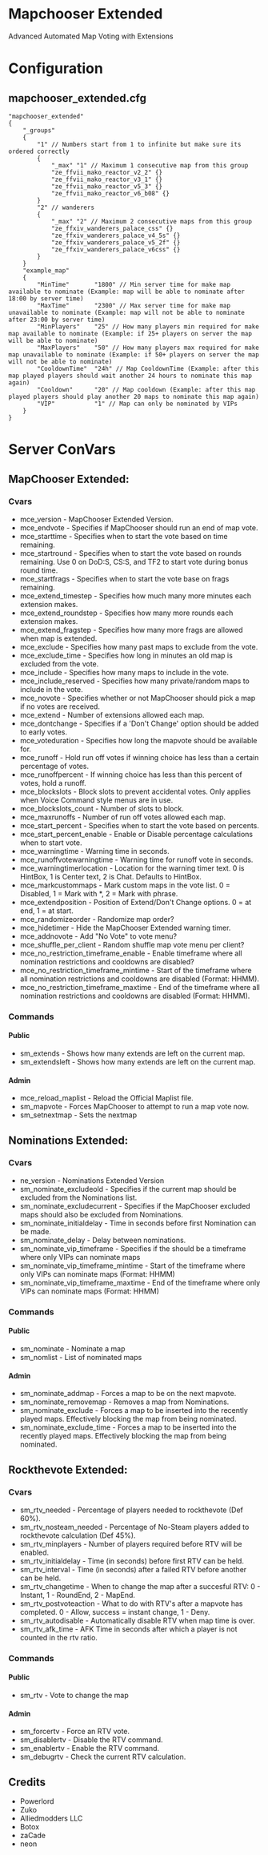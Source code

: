 # Mapchooser Extended

Advanced Automated Map Voting with Extensions

# Configuration
## mapchooser_extended.cfg
```
"mapchooser_extended"
{
    "_groups"
    {
        "1" // Numbers start from 1 to infinite but make sure its ordered correctly
        {
            "_max" "1" // Maximum 1 consecutive map from this group
            "ze_ffvii_mako_reactor_v2_2" {}
            "ze_ffvii_mako_reactor_v3_1" {}
            "ze_ffvii_mako_reactor_v5_3" {}
            "ze_ffvii_mako_reactor_v6_b08" {}
        }
        "2" // wanderers
        {
            "_max" "2" // Maximum 2 consecutive maps from this group
            "ze_ffxiv_wanderers_palace_css" {}
            "ze_ffxiv_wanderers_palace_v4_5s" {}
            "ze_ffxiv_wanderers_palace_v5_2f" {}
            "ze_ffxiv_wanderers_palace_v6css" {}
        }
    }
    "example_map"
    {
        "MinTime"       "1800" // Min server time for make map available to nominate (Example: map will be able to nominate after 18:00 by server time)
        "MaxTime"       "2300" // Max server time for make map unavailable to nominate (Example: map will not be able to nominate after 23:00 by server time)
        "MinPlayers"    "25" // How many players min required for make map available to nominate (Example: if 25+ players on server the map will be able to nominate)
        "MaxPlayers"    "50" // How many players max required for make map unavailable to nominate (Example: if 50+ players on server the map will not be able to nominate)
        "CooldownTime"  "24h" // Map CooldownTime (Example: after this map played players should wait another 24 hours to nominate this map again)        
        "Cooldown"      "20" // Map cooldown (Example: after this map played players should play another 20 maps to nominate this map again)        
        "VIP"           "1" // Map can only be nominated by VIPs
    }
}
```

# Server ConVars
## MapChooser Extended:
### Cvars
- mce_version - MapChooser Extended Version.
- mce_endvote - Specifies if MapChooser should run an end of map vote.
- mce_starttime - Specifies when to start the vote based on time remaining.
- mce_startround - Specifies when to start the vote based on rounds remaining. Use 0 on DoD:S, CS:S, and TF2 to start vote during bonus round time.
- mce_startfrags - Specifies when to start the vote base on frags remaining.
- mce_extend_timestep - Specifies how much many more minutes each extension makes.
- mce_extend_roundstep - Specifies how many more rounds each extension makes.
- mce_extend_fragstep - Specifies how many more frags are allowed when map is extended.
- mce_exclude - Specifies how many past maps to exclude from the vote.
- mce_exclude_time - Specifies how long in minutes an old map is excluded from the vote.
- mce_include - Specifies how many maps to include in the vote.
- mce_include_reserved - Specifies how many private/random maps to include in the vote.
- mce_novote - Specifies whether or not MapChooser should pick a map if no votes are received.
- mce_extend - Number of extensions allowed each map.
- mce_dontchange - Specifies if a 'Don't Change' option should be added to early votes.
- mce_voteduration - Specifies how long the mapvote should be available for.
- mce_runoff - Hold run off votes if winning choice has less than a certain percentage of votes.
- mce_runoffpercent - If winning choice has less than this percent of votes, hold a runoff.
- mce_blockslots - Block slots to prevent accidental votes. Only applies when Voice Command style menus are in use.
- mce_blockslots_count - Number of slots to block.
- mce_maxrunoffs - Number of run off votes allowed each map.
- mce_start_percent - Specifies when to start the vote based on percents.
- mce_start_percent_enable - Enable or Disable percentage calculations when to start vote.
- mce_warningtime - Warning time in seconds.
- mce_runoffvotewarningtime - Warning time for runoff vote in seconds.
- mce_warningtimerlocation - Location for the warning timer text. 0 is HintBox, 1 is Center text, 2 is Chat. Defaults to HintBox.
- mce_markcustommaps - Mark custom maps in the vote list. 0 = Disabled, 1 = Mark with *, 2 = Mark with phrase.
- mce_extendposition - Position of Extend/Don't Change options. 0 = at end, 1 = at start.
- mce_randomizeorder - Randomize map order?
- mce_hidetimer - Hide the MapChooser Extended warning timer.
- mce_addnovote - Add "No Vote" to vote menu?
- mce_shuffle_per_client - Random shuffle map vote menu per client?
- mce_no_restriction_timeframe_enable - Enable timeframe where all nomination restrictions and cooldowns are disabled?
- mce_no_restriction_timeframe_mintime - Start of the timeframe where all nomination restrictions and cooldowns are disabled (Format: HHMM).
- mce_no_restriction_timeframe_maxtime - End of the timeframe where all nomination restrictions and cooldowns are disabled (Format: HHMM).
### Commands
#### Public
- sm_extends - Shows how many extends are left on the current map.
- sm_extendsleft - Shows how many extends are left on the current map.
#### Admin
- mce_reload_maplist - Reload the Official Maplist file.
- sm_mapvote - Forces MapChooser to attempt to run a map vote now.
- sm_setnextmap - Sets the nextmap
## Nominations Extended:
### Cvars
- ne_version - Nominations Extended Version
- sm_nominate_excludeold - Specifies if the current map should be excluded from the Nominations list.
- sm_nominate_excludecurrent - Specifies if the MapChooser excluded maps should also be excluded from Nominations.
- sm_nominate_initialdelay - Time in seconds before first Nomination can be made.
- sm_nominate_delay - Delay between nominations.
- sm_nominate_vip_timeframe - Specifies if the should be a timeframe where only VIPs can nominate maps
- sm_nominate_vip_timeframe_mintime - Start of the timeframe where only VIPs can nominate maps (Format: HHMM)
- sm_nominate_vip_timeframe_maxtime - End of the timeframe where only VIPs can nominate maps (Format: HHMM)
### Commands
#### Public
- sm_nominate - Nominate a map
- sm_nomlist - List of nominated maps
#### Admin
- sm_nominate_addmap - Forces a map to be on the next mapvote.
- sm_nominate_removemap - Removes a map from Nominations.
- sm_nominate_exclude - Forces a map to be inserted into the recently played maps. Effectively blocking the map from being nominated.
- sm_nominate_exclude_time - Forces a map to be inserted into the recently played maps. Effectively blocking the map from being nominated.
## Rockthevote Extended:
### Cvars
- sm_rtv_needed - Percentage of players needed to rockthevote (Def 60%).
- sm_rtv_nosteam_needed - Percentage of No-Steam players added to rockthevote calculation (Def 45%).
- sm_rtv_minplayers - Number of players required before RTV will be enabled.
- sm_rtv_initialdelay - Time (in seconds) before first RTV can be held.
- sm_rtv_interval - Time (in seconds) after a failed RTV before another can be held.
- sm_rtv_changetime - When to change the map after a succesful RTV: 0 - Instant, 1 - RoundEnd, 2 - MapEnd.
- sm_rtv_postvoteaction - What to do with RTV's after a mapvote has completed. 0 - Allow, success = instant change, 1 - Deny.
- sm_rtv_autodisable - Automatically disable RTV when map time is over.
- sm_rtv_afk_time - AFK Time in seconds after which a player is not counted in the rtv ratio.
### Commands
#### Public
- sm_rtv - Vote to change the map
#### Admin
- sm_forcertv - Force an RTV vote.
- sm_disablertv - Disable the RTV command.
- sm_enablertv - Enable the RTV command.
- sm_debugrtv - Check the current RTV calculation.

## Credits
- Powerlord
- Zuko
- Alliedmodders LLC
- Botox
- zaCade
- neon
